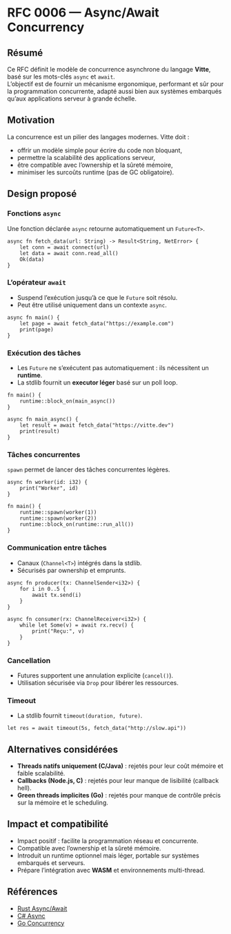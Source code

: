 # RFC 0006 — Async/Await Concurrency

## Résumé
Ce RFC définit le modèle de concurrence asynchrone du langage **Vitte**, basé sur les mots-clés `async` et `await`.  
L’objectif est de fournir un mécanisme ergonomique, performant et sûr pour la programmation concurrente, adapté aussi bien aux systèmes embarqués qu’aux applications serveur à grande échelle.

## Motivation
La concurrence est un pilier des langages modernes. Vitte doit :  
- offrir un modèle simple pour écrire du code non bloquant,  
- permettre la scalabilité des applications serveur,  
- être compatible avec l’ownership et la sûreté mémoire,  
- minimiser les surcoûts runtime (pas de GC obligatoire).  

## Design proposé

### Fonctions `async`
Une fonction déclarée `async` retourne automatiquement un `Future<T>`.  

```vitte
async fn fetch_data(url: String) -> Result<String, NetError> {
    let conn = await connect(url)
    let data = await conn.read_all()
    Ok(data)
}
```

### L’opérateur `await`
- Suspend l’exécution jusqu’à ce que le `Future` soit résolu.  
- Peut être utilisé uniquement dans un contexte `async`.  

```vitte
async fn main() {
    let page = await fetch_data("https://example.com")
    print(page)
}
```

### Exécution des tâches
- Les `Future` ne s’exécutent pas automatiquement : ils nécessitent un **runtime**.  
- La stdlib fournit un **executor léger** basé sur un poll loop.  

```vitte
fn main() {
    runtime::block_on(main_async())
}

async fn main_async() {
    let result = await fetch_data("https://vitte.dev")
    print(result)
}
```

### Tâches concurrentes
`spawn` permet de lancer des tâches concurrentes légères.  

```vitte
async fn worker(id: i32) {
    print("Worker", id)
}

fn main() {
    runtime::spawn(worker(1))
    runtime::spawn(worker(2))
    runtime::block_on(runtime::run_all())
}
```

### Communication entre tâches
- Canaux (`Channel<T>`) intégrés dans la stdlib.  
- Sécurisés par ownership et emprunts.  

```vitte
async fn producer(tx: ChannelSender<i32>) {
    for i in 0..5 {
        await tx.send(i)
    }
}

async fn consumer(rx: ChannelReceiver<i32>) {
    while let Some(v) = await rx.recv() {
        print("Reçu:", v)
    }
}
```

### Cancellation
- Futures supportent une annulation explicite (`cancel()`).  
- Utilisation sécurisée via `Drop` pour libérer les ressources.  

### Timeout
- La stdlib fournit `timeout(duration, future)`.  

```vitte
let res = await timeout(5s, fetch_data("http://slow.api"))
```

## Alternatives considérées
- **Threads natifs uniquement (C/Java)** : rejetés pour leur coût mémoire et faible scalabilité.  
- **Callbacks (Node.js, C)** : rejetés pour leur manque de lisibilité (callback hell).  
- **Green threads implicites (Go)** : rejetés pour manque de contrôle précis sur la mémoire et le scheduling.  

## Impact et compatibilité
- Impact positif : facilite la programmation réseau et concurrente.  
- Compatible avec l’ownership et la sûreté mémoire.  
- Introduit un runtime optionnel mais léger, portable sur systèmes embarqués et serveurs.  
- Prépare l’intégration avec **WASM** et environnements multi-thread.  

## Références
- [Rust Async/Await](https://rust-lang.github.io/async-book/)  
- [C# Async](https://learn.microsoft.com/en-us/dotnet/csharp/programming-guide/concepts/async/)  
- [Go Concurrency](https://go.dev/doc/effective_go#concurrency)  
